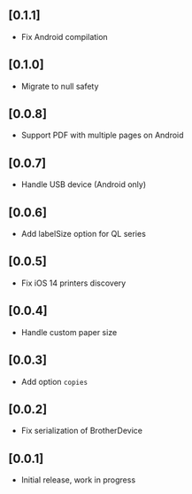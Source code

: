 ## [0.1.1]

* Fix Android compilation

## [0.1.0]

* Migrate to null safety

## [0.0.8]

* Support PDF with multiple pages on Android

## [0.0.7]

* Handle USB device (Android only)

## [0.0.6]

* Add labelSize option for QL series

## [0.0.5]

* Fix iOS 14 printers discovery

## [0.0.4]

* Handle custom paper size

## [0.0.3]

* Add option `copies`

## [0.0.2]

* Fix serialization of BrotherDevice

## [0.0.1]

* Initial release, work in progress

